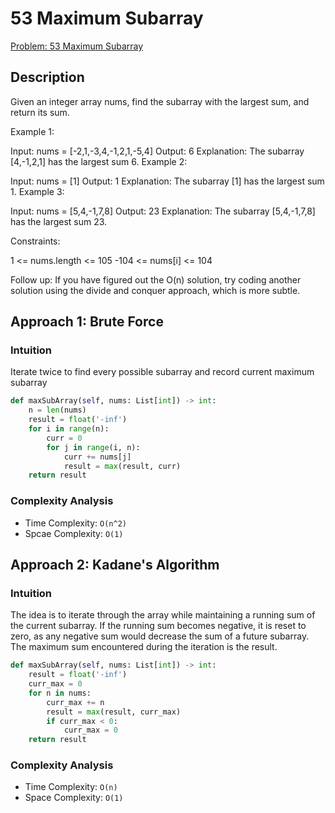 # 53 Maximum Subarray

[Problem: 53 Maximum Subarray](https://leetcode.com/problems/maximum-subarray)

## Description

Given an integer array nums, find the subarray with the largest sum, and return its sum.

Example 1:

Input: nums = [-2,1,-3,4,-1,2,1,-5,4]
Output: 6
Explanation: The subarray [4,-1,2,1] has the largest sum 6.
Example 2:

Input: nums = [1]
Output: 1
Explanation: The subarray [1] has the largest sum 1.
Example 3:

Input: nums = [5,4,-1,7,8]
Output: 23
Explanation: The subarray [5,4,-1,7,8] has the largest sum 23.

Constraints:

1 <= nums.length <= 105
-104 <= nums[i] <= 104

Follow up: If you have figured out the O(n) solution, try coding another solution using the divide and conquer approach, which is more subtle.

## Approach 1: Brute Force

### Intuition

Iterate twice to find every possible subarray and record current maximum subarray

```python
def maxSubArray(self, nums: List[int]) -> int:
    n = len(nums)
    result = float('-inf')
    for i in range(n):
        curr = 0
        for j in range(i, n):
            curr += nums[j]
            result = max(result, curr)
    return result
```

### Complexity Analysis

- Time Complexity: `O(n^2)`
- Spcae Complexity: `O(1)`

## Approach 2: Kadane's Algorithm

### Intuition

The idea is to iterate through the array while maintaining a running sum of the current subarray. If the running sum becomes negative, it is reset to zero, as any negative sum would decrease the sum of a future subarray. The maximum sum encountered during the iteration is the result.

```python
def maxSubArray(self, nums: List[int]) -> int:
    result = float('-inf')
    curr_max = 0
    for n in nums:
        curr_max += n
        result = max(result, curr_max)
        if curr_max < 0:
            curr_max = 0
    return result
```

### Complexity Analysis

- Time Complexity: `O(n)`
- Space Complexity: `O(1)`
